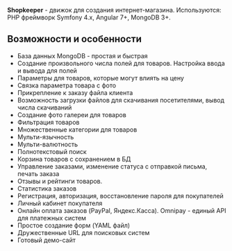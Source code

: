 **Shopkeeper** - движок для создания интернет-магазина. Используются: PHP фреймворк Symfony 4.x, Angular 7+, MongoDB 3+.

Возможности и особенности
-------------------------

- База данных MongoDB - простая и быстрая
- Создание произвольного числа полей для товаров. Настройка ввода и вывода для полей
- Параметры для товаров, которые могут влиять на цену
- Связка параметра товара с фото
- Прикрепление к заказу файла клиента
- Возможность загрузки файлов для скачивания посетителями, вывод числа скачиваний
- Создание фото галереи для товаров
- Фильтрация товаров
- Множественные категории для товаров
- Мульти-язычность
- Мульти-валютность
- Полнотекстовый поиск
- Корзина товаров с сохранением в БД
- Управление заказами, изменение статуса с отправкой письма, печать заказа
- Отзывы и рейтинги товаров.
- Статистика заказов
- Регистрация, авторизация, восстановление пароля для покупателей
- Личный кабинет покупателя
- Онлайн оплата заказов (PayPal, Яндекс.Касса). Omnipay - единый API для платежных систем
- Простое создание форм (YAML файл)
- Дружественные URL для поисковых систем
- Готовый демо-сайт